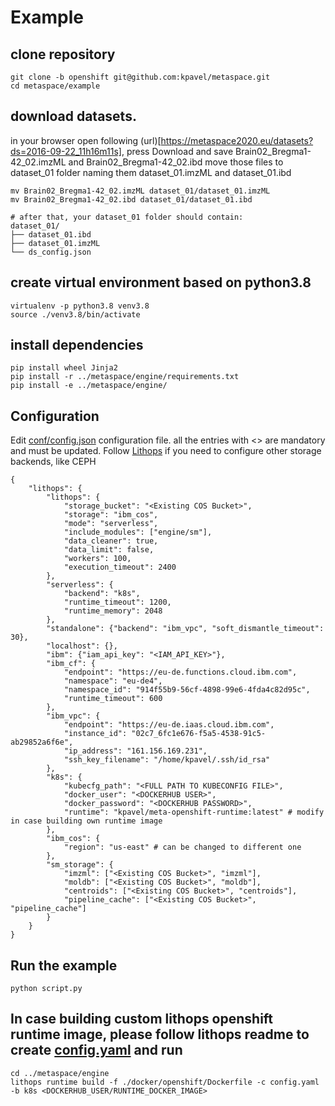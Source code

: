 # Example


## clone repository
```
git clone -b openshift git@github.com:kpavel/metaspace.git
cd metaspace/example
```

## download datasets.
in your browser open following (url)[https://metaspace2020.eu/datasets?ds=2016-09-22_11h16m11s], press Download and save Brain02_Bregma1-42_02.imzML and Brain02_Bregma1-42_02.ibd
move those files to dataset_01 folder naming them dataset_01.imzML and dataset_01.ibd
```
mv Brain02_Bregma1-42_02.imzML dataset_01/dataset_01.imzML
mv Brain02_Bregma1-42_02.ibd dataset_01/dataset_01.ibd

# after that, your dataset_01 folder should contain:
dataset_01/
├── dataset_01.ibd
├── dataset_01.imzML
└── ds_config.json
```

## create virtual environment based on python3.8
```
virtualenv -p python3.8 venv3.8
source ./venv3.8/bin/activate
```

## install dependencies
```
pip install wheel Jinja2
pip install -r ../metaspace/engine/requirements.txt
pip install -e ../metaspace/engine/
```

## Configuration
Edit [conf/config.json](conf/config.json) configuration file. all the entries with \<> are mandatory and must be updated. Follow [Lithops](https://github.com/lithops-cloud/lithops/blob/master/config/README.md#compute-and-storage-backends) if you need to configure other storage backends, like CEPH
```
{
    "lithops": {
        "lithops": {
            "storage_bucket": "<Existing COS Bucket>",
            "storage": "ibm_cos",
            "mode": "serverless",
            "include_modules": ["engine/sm"],
            "data_cleaner": true,
            "data_limit": false,
            "workers": 100,
            "execution_timeout": 2400
        },
        "serverless": {
            "backend": "k8s",
            "runtime_timeout": 1200,
            "runtime_memory": 2048
        },
        "standalone": {"backend": "ibm_vpc", "soft_dismantle_timeout": 30},
        "localhost": {},
        "ibm": {"iam_api_key": "<IAM_API_KEY>"},
        "ibm_cf": {
            "endpoint": "https://eu-de.functions.cloud.ibm.com",
            "namespace": "eu-de4",
            "namespace_id": "914f55b9-56cf-4898-99e6-4fda4c82d95c",
            "runtime_timeout": 600
        },
        "ibm_vpc": {
            "endpoint": "https://eu-de.iaas.cloud.ibm.com",
            "instance_id": "02c7_6fc1e676-f5a5-4538-91c5-ab29852a6f6e",
            "ip_address": "161.156.169.231",
            "ssh_key_filename": "/home/kpavel/.ssh/id_rsa"
        },
        "k8s": {
            "kubecfg_path": "<FULL PATH TO KUBECONFIG FILE>",
            "docker_user": "<DOCKERHUB USER>",
            "docker_password": "<DOCKERHUB PASSWORD>",
            "runtime": "kpavel/meta-openshift-runtime:latest" # modify in case building own runtime image
        },
        "ibm_cos": {
            "region": "us-east" # can be changed to different one
        },
        "sm_storage": {
            "imzml": ["<Existing COS Bucket>", "imzml"],
            "moldb": ["<Existing COS Bucket>", "moldb"],
            "centroids": ["<Existing COS Bucket>", "centroids"],
            "pipeline_cache": ["<Existing COS Bucket>", "pipeline_cache"]
        }
    }
}
```

## Run the example
```
python script.py
```

## In case building custom lithops openshift runtime image, please follow lithops readme to create [config.yaml](https://github.com/lithops-cloud/lithops/blob/master/docs/source/compute_config/k8s_job.md) and run
```
cd ../metaspace/engine
lithops runtime build -f ./docker/openshift/Dockerfile -c config.yaml -b k8s <DOCKERHUB_USER/RUNTIME_DOCKER_IMAGE>
```
